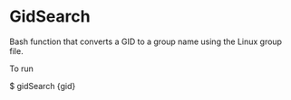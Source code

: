 # GidSearch
Bash function that converts a GID to a group name using the Linux group file.

To run  

$ gidSearch {gid}  


